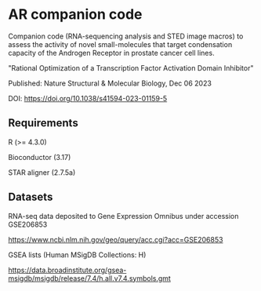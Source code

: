 # AR companion code 

Companion code (RNA-sequencing analysis and STED image macros) to assess the activity of novel small-molecules that target condensation capacity of the Androgen Receptor in prostate cancer cell lines. 

"Rational Optimization of a Transcription Factor Activation Domain Inhibitor"

Published: Nature Structural & Molecular Biology, Dec 06 2023

DOI: https://doi.org/10.1038/s41594-023-01159-5

## Requirements

R (>= 4.3.0)

Bioconductor (3.17)

STAR aligner (2.7.5a)

## Datasets

RNA-seq data deposited to Gene Expression Omnibus under accession GSE206853

https://www.ncbi.nlm.nih.gov/geo/query/acc.cgi?acc=GSE206853

GSEA lists 	(Human MSigDB Collections: H)

https://data.broadinstitute.org/gsea-msigdb/msigdb/release/7.4/h.all.v7.4.symbols.gmt
